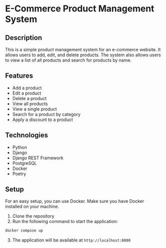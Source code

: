 # E-Commerce Product Management System

## Description
This is a simple product management system for an e-commerce website. It allows users to add, edit, and delete products. The system also allows users to view a list of all products and search for products by name.

## Features
- Add a product 
- Edit a product 
- Delete a product 
- View all products
- View a single product 
- Search for a product by category
- Apply a discount to a product 

## Technologies
- Python
- Django
- Django REST Framework
- PostgreSQL
- Docker
- Poetry

## Setup

For an easy setup, you can use Docker. Make sure you have Docker installed on your machine.

1. Clone the repository
2. Run the following command to start the application:
```bash
docker compose up
```
3. The application will be available at `http://localhost:8000`

